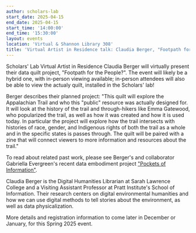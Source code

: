 ```yaml
---
author: scholars-lab
start_date: 2025-04-15
end_date: 2025-04-15
start_time: '14:00:00'
end_time: '15:30:00'
layout: events
location: 'Virtual & Shannon Library 308'
title: 'Virtual Artist in Residence talk: Claudia Berger, "Footpath for the People?"'
---
```


Scholars' Lab Virtual Artist in Residence Claudia Berger will virtually present their data quilt project, "Footpath for the People?". The event will likely be a hybrid one, with in-person viewing available; in-person attendees will also be able to view the actualy quilt, installed in the Scholars' lab!

Berger describes their planned project: "This quilt will explore the Appalachian Trail and who this "public" resource was actually designed for. It will look at the history of the trail and through-hikers like Emma Gatewood, who popularized the trail, as well as how it was created and how it is used today. In particular the project will explore how the trail intersects with histories of race, gender, and Indigenous rights of both the trail as a whole and in the specific states is passes through. The quilt will be paired with a zine that will connect viewers to more information and resources about the trail."

To read about related past work, please see Berger's and collaborator Gabriella Evergreen's recent data embodiment project ["Pockets of Information"](https://storymaps.arcgis.com/stories/9f1d23f02fa8483f884c1b6d20bf0762).

Claudia Berger is the Digital Humanities Librarian at Sarah Lawrence College and a Visiting Assistant Professor at Pratt Institute's School of Information. Their research centers on digital environmental humanities and how we can use digital methods to tell stories about the environment, as well as data physicalization. 

More details and registration information to come later in December or January, for this Spring 2025 event.